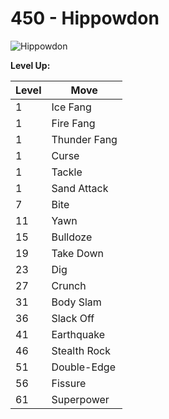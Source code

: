 # 450 - Hippowdon
![][450]

**Level Up:**

Level | Move
---   | ---
  1   | Ice Fang
  1   | Fire Fang
  1   | Thunder Fang
  1   | Curse
  1   | Tackle
  1   | Sand Attack
  7   | Bite
 11   | Yawn
 15   | Bulldoze
 19   | Take Down
 23   | Dig
 27   | Crunch
 31   | Body Slam
 36   | Slack Off
 41   | Earthquake
 46   | Stealth Rock
 51   | Double-Edge
 56   | Fissure
 61   | Superpower



[450]: https://raw.githubusercontent.com/PokeAPI/sprites/master/sprites/pokemon/450.png "Hippowdon"
